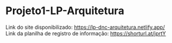 ﻿# Projeto1-LP-Arquitetura

 Link do site disponibilizado: https://lp-dnc-arquitetura.netlify.app/ <br>
 Link da planilha de registro de informação: https://shorturl.at/jprtY
